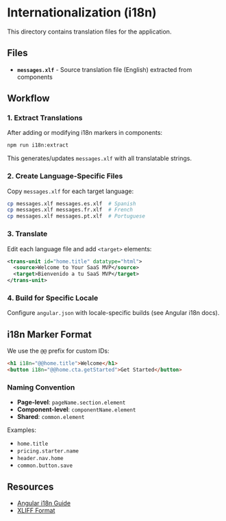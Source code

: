 # Internationalization (i18n)

This directory contains translation files for the application.

## Files

- **`messages.xlf`** - Source translation file (English) extracted from components

## Workflow

### 1. Extract Translations

After adding or modifying i18n markers in components:

```bash
npm run i18n:extract
```

This generates/updates `messages.xlf` with all translatable strings.

### 2. Create Language-Specific Files

Copy `messages.xlf` for each target language:

```bash
cp messages.xlf messages.es.xlf  # Spanish
cp messages.xlf messages.fr.xlf  # French
cp messages.xlf messages.pt.xlf  # Portuguese
```

### 3. Translate

Edit each language file and add `<target>` elements:

```xml
<trans-unit id="home.title" datatype="html">
  <source>Welcome to Your SaaS MVP</source>
  <target>Bienvenido a tu SaaS MVP</target>
</trans-unit>
```

### 4. Build for Specific Locale

Configure `angular.json` with locale-specific builds (see Angular i18n docs).

## i18n Marker Format

We use the `@@` prefix for custom IDs:

```html
<h1 i18n="@@home.title">Welcome</h1>
<button i18n="@@home.cta.getStarted">Get Started</button>
```

### Naming Convention

- **Page-level**: `pageName.section.element`
- **Component-level**: `componentName.element`
- **Shared**: `common.element`

Examples:
- `home.title`
- `pricing.starter.name`
- `header.nav.home`
- `common.button.save`

## Resources

- [Angular i18n Guide](https://angular.dev/guide/i18n)
- [XLIFF Format](https://en.wikipedia.org/wiki/XLIFF)
